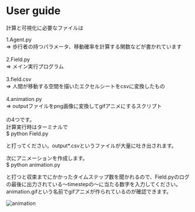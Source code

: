 # User guide

計算と可視化に必要なファイルは

1.Agent.py <br>
  => 歩行者の持つパラメータ、移動確率を計算する関数などが書かれています<br>
<br>
2.Field.py <br>
  => メイン実行プログラム <br>
<br>
3.field.csv <br> 
  => 人間が移動する空間を描いたエクセルシートをcsvに変換したもの <br>
<br>
4.animation.py <br>
  => outputファイルをpng画像に変換してgifアニメにするスクリプト <br>
<br>
の4つです。<br>
計算実行時はターミナルで<br>
$ python Field.py <br>

と打ってください。output*.csvというファイルが大量に吐き出されます。<br>

次にアニメーションを作成します。<br>
$ python animation.py <br>

と打つと収束までにかかったタイムステップ数を聞かれるので、Field.pyのログの最後に出力されている〜timestepの〜に当たる数字を入力してください。<br>
animation.gifという名前でgifアニメが作られているのが確認できます。

![animation](https://user-images.githubusercontent.com/39644776/41833565-c0e7cea4-788b-11e8-9d08-00196bc282aa.gif)


